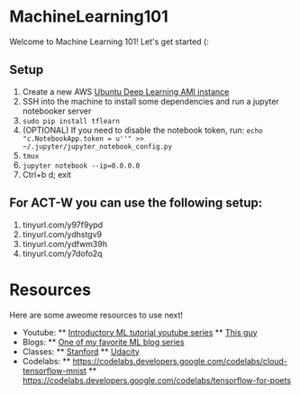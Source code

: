 # MachineLearning101

Welcome to Machine Learning 101! Let's get started (:

## Setup
1. Create a new AWS [Ubuntu Deep Learning AMI instance](https://aws.amazon.com/marketplace/pp/B06VSPXKDX)
2. SSH into the machine to install some dependencies and run a jupyter notebooker server
3. `sudo pip install tflearn`
4. (OPTIONAL) If you need to disable the notebook token, run: `echo "c.NotebookApp.token = u''" >> ~/.jupyter/jupyter_notebook_config.py` 
5. `tmux`
6. `jupyter notebook --ip=0.0.0.0`
7. Ctrl+b d; exit

## For ACT-W you can use the following setup:
1. tinyurl.com/y97f9ypd
2. tinyurl.com/ydhstgv9
3. tinyurl.com/ydfwm39h
4. tinyurl.com/y7dofo2q

# Resources
Here are some aweome resources to use next!
* Youtube:
** [Introductory ML tutorial youtube series](https://www.youtube.com/watch?v=cKxRvEZd3Mw&list=PLOU2XLYxmsIIuiBfYad6rFYQU_jL2ryal&index=1)
** [This guy](https://www.youtube.com/channel/UCWN3xxRkmTPmbKwht9FuE5A)
* Blogs:
** [One of my favorite ML blog series](https://medium.com/@ageitgey/machine-learning-is-fun-80ea3ec3c471)
* Classes:
** [Stanford](https://www.coursera.org/learn/machine-learning)
** [Udacity](https://www.udacity.com/course/deep-learning--ud730)
* Codelabs:
** https://codelabs.developers.google.com/codelabs/cloud-tensorflow-mnist
** https://codelabs.developers.google.com/codelabs/tensorflow-for-poets
